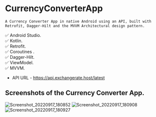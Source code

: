 # CurrencyConverterApp

```diff
A Currency Converter App in native Android using an API, built with
Retrofit, Dagger-Hilt and the MVVM Architectural design pattern.
```
✅  Android Studio.<br>
✅  Kotlin.<br>
✅  Retrofit.<br>
✅  Coroutines .<br>
✅  Dagger-Hilt.<br>
✅  ViewModel.<br>
✅  MVVM.<br>

- API URL - https://api.exchangerate.host/latest

## Screenshots of the Currency Converter App.

![Screenshot_20220917_180852](https://user-images.githubusercontent.com/73651340/190870582-a8829afd-be31-4a2c-aaa8-88ea397107e5.png)
![Screenshot_20220917_180908](https://user-images.githubusercontent.com/73651340/190870584-e642be2f-a779-437b-8b33-2e9f72956c4e.png)
![Screenshot_20220917_180927](https://user-images.githubusercontent.com/73651340/190870589-27c514a8-c559-4d56-9eff-cbbe88744975.png)
